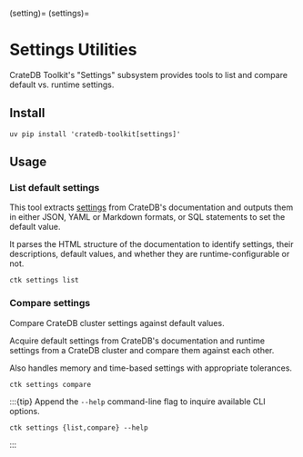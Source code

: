 (setting)=
(settings)=

# Settings Utilities

CrateDB Toolkit's "Settings" subsystem provides tools to list and compare default
vs. runtime settings.

## Install
```shell
uv pip install 'cratedb-toolkit[settings]'
```

## Usage

### List default settings

This tool extracts [settings] from CrateDB's documentation and outputs them
in either JSON, YAML or Markdown formats, or SQL statements to set the default value.

It parses the HTML structure of the documentation to identify settings, their
descriptions, default values, and whether they are runtime-configurable or not.

```shell
ctk settings list
```

### Compare settings

Compare CrateDB cluster settings against default values.

Acquire default settings from CrateDB's documentation and runtime settings
from a CrateDB cluster and compare them against each other.

Also handles memory and time-based settings with appropriate tolerances.

```shell
ctk settings compare
```


:::{tip}
Append the `--help` command-line flag to inquire available CLI options.
```shell
ctk settings {list,compare} --help
```
:::


[settings]: https://cratedb.com/docs/crate/reference/en/latest/config/cluster.html
